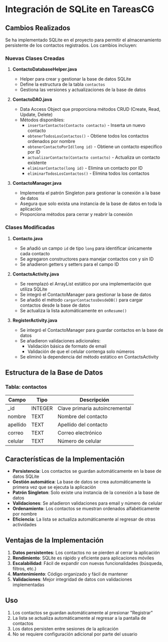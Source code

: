 # Integración de SQLite en TareasCG

## Cambios Realizados

Se ha implementado SQLite en el proyecto para permitir el almacenamiento persistente de los contactos registrados. Los cambios incluyen:

### Nuevas Clases Creadas

1. **ContactoDatabaseHelper.java**
   - Helper para crear y gestionar la base de datos SQLite
   - Define la estructura de la tabla `contactos`
   - Gestiona las versiones y actualizaciones de la base de datos

2. **ContactoDAO.java**
   - Data Access Object que proporciona métodos CRUD (Create, Read, Update, Delete)
   - Métodos disponibles:
     - `insertarContacto(Contacto contacto)` - Inserta un nuevo contacto
     - `obtenerTodosLosContactos()` - Obtiene todos los contactos ordenados por nombre
     - `obtenerContactoPorId(long id)` - Obtiene un contacto específico por ID
     - `actualizarContacto(Contacto contacto)` - Actualiza un contacto existente
     - `eliminarContacto(long id)` - Elimina un contacto por ID
     - `eliminarTodosLosContactos()` - Elimina todos los contactos

3. **ContactoManager.java**
   - Implementa el patrón Singleton para gestionar la conexión a la base de datos
   - Asegura que solo exista una instancia de la base de datos en toda la aplicación
   - Proporciona métodos para cerrar y reabrir la conexión

### Clases Modificadas

1. **Contacto.java**
   - Se añadió un campo `id` de tipo `long` para identificar únicamente cada contacto
   - Se agregaron constructores para manejar contactos con y sin ID
   - Se añadieron getters y setters para el campo ID

2. **ContactsActivity.java**
   - Se reemplazó el ArrayList estático por una implementación que utiliza SQLite
   - Se integró el ContactoManager para gestionar la base de datos
   - Se añadió el método `cargarContactosDesdeDB()` para cargar contactos desde la base de datos
   - Se actualiza la lista automáticamente en `onResume()`

3. **RegisterActivity.java**
   - Se integró el ContactoManager para guardar contactos en la base de datos
   - Se añadieron validaciones adicionales:
     - Validación básica de formato de email
     - Validación de que el celular contenga solo números
   - Se eliminó la dependencia del método estático en ContactsActivity

## Estructura de la Base de Datos

### Tabla: contactos
| Campo     | Tipo    | Descripción              |
|-----------|---------|--------------------------|
| _id       | INTEGER | Clave primaria autoincremental |
| nombre    | TEXT    | Nombre del contacto      |
| apellido  | TEXT    | Apellido del contacto    |
| correo    | TEXT    | Correo electrónico       |
| celular   | TEXT    | Número de celular        |

## Características de la Implementación

- **Persistencia**: Los contactos se guardan automáticamente en la base de datos SQLite
- **Gestión automática**: La base de datos se crea automáticamente la primera vez que se ejecuta la aplicación
- **Patrón Singleton**: Solo existe una instancia de la conexión a la base de datos
- **Validaciones**: Se añadieron validaciones para email y número de celular
- **Ordenamiento**: Los contactos se muestran ordenados alfabéticamente por nombre
- **Eficiencia**: La lista se actualiza automáticamente al regresar de otras actividades

## Ventajas de la Implementación

1. **Datos persistentes**: Los contactos no se pierden al cerrar la aplicación
2. **Rendimiento**: SQLite es rápido y eficiente para aplicaciones móviles
3. **Escalabilidad**: Fácil de expandir con nuevas funcionalidades (búsqueda, filtros, etc.)
4. **Mantenimiento**: Código organizado y fácil de mantener
5. **Validaciones**: Mejor integridad de datos con validaciones implementadas

## Uso

1. Los contactos se guardan automáticamente al presionar "Registrar"
2. La lista se actualiza automáticamente al regresar a la pantalla de contactos
3. Los datos persisten entre sesiones de la aplicación
4. No se requiere configuración adicional por parte del usuario
